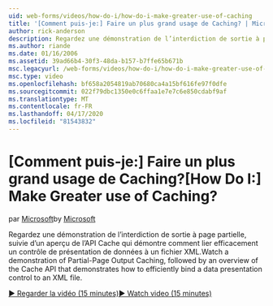 ```yaml
---
uid: web-forms/videos/how-do-i/how-do-i-make-greater-use-of-caching
title: '[Comment puis-je:] Faire un plus grand usage de Caching? | Microsoft Docs'
author: rick-anderson
description: Regardez une démonstration de l’interdiction de sortie à page partielle, suivie d’un aperçu de l’API Cache qui démontre comment lier efficacement une présentation de données...
ms.author: riande
ms.date: 01/16/2006
ms.assetid: 39ad66b4-30f3-48da-b157-b7ffe65b671b
msc.legacyurl: /web-forms/videos/how-do-i/how-do-i-make-greater-use-of-caching
msc.type: video
ms.openlocfilehash: bf658a2054819ab70680ca4a15bf616fe97f0dfe
ms.sourcegitcommit: 022f79dbc1350e0c6ffaa1e7e7c6e850cdabf9af
ms.translationtype: MT
ms.contentlocale: fr-FR
ms.lasthandoff: 04/17/2020
ms.locfileid: "81543832"
---
```

# <a name="how-do-i-make-greater-use-of-caching"></a><span data-ttu-id="2a784-104">[Comment puis-je:] Faire un plus grand usage de Caching?</span><span class="sxs-lookup"><span data-stu-id="2a784-104">[How Do I:] Make Greater use of Caching?</span></span>

<span data-ttu-id="2a784-105">par [Microsoft](https://github.com/microsoft)</span><span class="sxs-lookup"><span data-stu-id="2a784-105">by [Microsoft](https://github.com/microsoft)</span></span>

<span data-ttu-id="2a784-106">Regardez une démonstration de l’interdiction de sortie à page partielle, suivie d’un aperçu de l’API Cache qui démontre comment lier efficacement un contrôle de présentation de données à un fichier XML.</span><span class="sxs-lookup"><span data-stu-id="2a784-106">Watch a demonstration of Partial-Page Output Caching, followed by an overview of the Cache API that demonstrates how to efficiently bind a data presentation control to an XML file.</span></span>

[<span data-ttu-id="2a784-107">&#9654; Regarder la vidéo (15 minutes)</span><span class="sxs-lookup"><span data-stu-id="2a784-107">&#9654; Watch video (15 minutes)</span></span>](https://channel9.msdn.com/Blogs/ASP-NET-Site-Videos/how-do-i-make-greater-use-of-caching)
